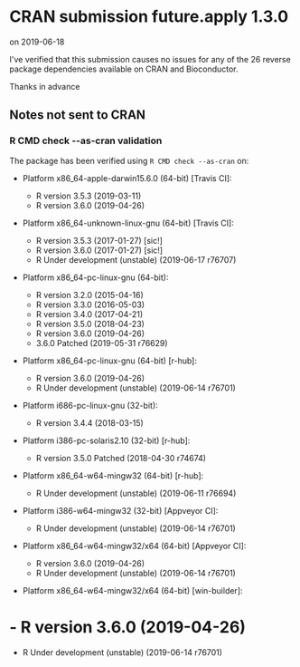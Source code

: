 # CRAN submission future.apply 1.3.0

on 2019-06-18

I've verified that this submission causes no issues for any of the 26 reverse package dependencies available on CRAN and Bioconductor.

Thanks in advance


## Notes not sent to CRAN

### R CMD check --as-cran validation

The package has been verified using `R CMD check --as-cran` on:

* Platform x86_64-apple-darwin15.6.0 (64-bit) [Travis CI]:
  - R version 3.5.3 (2019-03-11)
  - R version 3.6.0 (2019-04-26)

* Platform x86_64-unknown-linux-gnu (64-bit) [Travis CI]:
  - R version 3.5.3 (2017-01-27) [sic!]
  - R version 3.6.0 (2017-01-27) [sic!]
  - R Under development (unstable) (2019-06-17 r76707)

* Platform x86_64-pc-linux-gnu (64-bit):
  - R version 3.2.0 (2015-04-16)
  - R version 3.3.0 (2016-05-03)
  - R version 3.4.0 (2017-04-21)
  - R version 3.5.0 (2018-04-23)
  - R version 3.6.0 (2019-04-26)
  - 3.6.0 Patched (2019-05-31 r76629)
  
* Platform x86_64-pc-linux-gnu (64-bit) [r-hub]:
  - R version 3.6.0 (2019-04-26)
  - R Under development (unstable) (2019-06-14 r76701)

* Platform i686-pc-linux-gnu (32-bit):
  - R version 3.4.4 (2018-03-15)

* Platform i386-pc-solaris2.10 (32-bit) [r-hub]:
  - R version 3.5.0 Patched (2018-04-30 r74674)

* Platform x86_64-w64-mingw32 (64-bit) [r-hub]:
  - R Under development (unstable) (2019-06-11 r76694)

* Platform i386-w64-mingw32 (32-bit) [Appveyor CI]:
  - R Under development (unstable) (2019-06-14 r76701)
  
* Platform x86_64-w64-mingw32/x64 (64-bit) [Appveyor CI]:
  - R version 3.6.0 (2019-04-26)
  - R Under development (unstable) (2019-06-14 r76701)

* Platform x86_64-w64-mingw32/x64 (64-bit) [win-builder]:
#  - R version 3.6.0 (2019-04-26)
  - R Under development (unstable) (2019-06-14 r76701)
